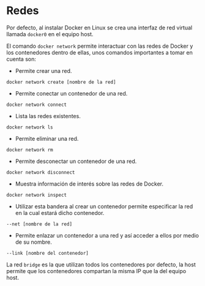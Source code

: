 # Redes
Por defecto, al instalar Docker en Linux se crea una interfaz de red virtual llamada `docker0` en el equipo host.

El comando `docker network` permite interactuar con las redes de Docker y los contenedores dentro de ellas, unos comandos importantes a tomar en cuenta son:
* Permite crear una red.
```
docker network create [nombre de la red]
```
* Permite conectar un contenedor de una red.
```
docker network connect
```
* Lista las redes existentes.
```
docker network ls
```
* Permite eliminar una red.
```
docker network rm
```
* Permite desconectar un contenedor de una red.
```
docker network disconnect
```
* Muestra información de interés sobre las redes de Docker.
```
docker network inspect
```
* Utilizar esta bandera al crear un contenedor permite especificar la red en la cual estará dicho contenedor.
```
--net [nombre de la red]
```
* Permite enlazar un contenedor a una red y así acceder a ellos por medio de su nombre.
```
--link [nombre del contenedor]
```

La red `bridge` es la que utilizan todos los contenedores por defecto, la host permite que los contenedores compartan la misma IP que la del equipo host.